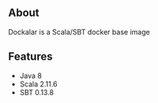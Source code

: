 ## About
Dockalar is a Scala/SBT docker base image

## Features
- Java 8
- Scala 2.11.6
- SBT 0.13.8
